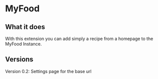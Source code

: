 # MyFood

## What it does ##

With this extension you can add simply a recipe from a homepage to the MyFood Instance.

## Versions
Version 0.2:
Settings page for the base url
